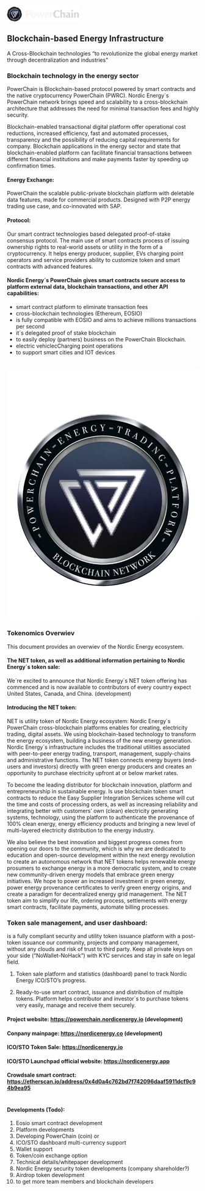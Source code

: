 

<img src="/Docs/powerchain-logo.png" alt="PowerChain"/>

## Blockchain-based Energy Infrastructure

A Cross-Blockchain technologies “to revolutionize the global energy market through decentralization and industries"


### Blockchain technology in the energy sector

PowerChain is Blockchain-based protocol powered by smart contracts and the native cryptocurrency PowerChain (PWRC). Nordic Energy´s PowerChain network brings speed and scalability to a cross-blockchain architecture that addresses the need for minimal transaction fees and highly security.

Blockchain-enabled transactional digital platform offer operational cost reductions, increased efficiency, fast and automated processes, transparency and the possibility of reducing capital requirements for company. Blockchain applications in the energy sector and state that blockchain-enabled platform can facilitate financial transactions between different financial institutions and make payments faster by speeding up confirmation times. 


#### Energy Exchange:

PowerChain the scalable public-private blockchain platform with deletable data features, made for commercial products. Designed with P2P energy trading use case, and co-innovated with SAP.


#### Protocol:

Our smart contract technologies based delegated proof-of-stake consensus protocol. The main use of smart contracts process of issuing ownership rights to real-world assets or utility in the form of a cryptocurrency. It helps energy producer, supplier, EVs charging point operators and  service providers ability to customize token and smart contracts with advanced features.


#### Nordic Energy´s PowerChain gives smart contracts secure access to platform external data, blockchain transactions, and other API capabilities:

- smart contract platform to eliminate transaction fees 
- cross-blockchain technologies (Ethereum, EOSIO)
- is fully compatible with EOSIO and aims to achieve millions transactions per second
- it´s delegated proof of stake blockchain 
- to easily deploy (partners) business on the PowerChain Blockchain.
- electric vehiclecCharging point operations
- to support smart cities and IOT devices

#

<img src="/Docs/powerchain-coin.png" alt="PowerChain"/>

### Tokenomics Overwiev

This document provides an overwiev of the Nordic Energy ecosystem. 

#### The NET token, as well as additional information pertaining to Nordic Energy´s token sale:

We´re excited to announce that Nordic Energy´s NET token offering has commenced and is now available to contributors of every country expect United States, Canada, and China. (development)


#### Introducing the NET token:

NET is utility token of Nordic Energy ecosystem: Nordic Energy´s PowerChain cross-blockchain platforms enables for creating, electricity trading, digital assets. We using blockchain-based technology to transform the energy ecosystem, building a business of the new energy generation. Nordic Energy´s infrastructure includes the traditional utilities associated with peer-to-peer energy trading, transport, management, supply-chains and administrative functions. The NET token connects energy buyers (end-users and investors) directly with green energy producers and creates an opportunity to purchase electricity upfront at or below market rates.

To become the leading distributor for blockchain innovation, platform and entrepreneurship in sustainable energy. Is use blockchain token smart contracts to reduce the Easy Supplier Integration Services scheme will cut the time and costs of processing orders, as well as increasing reliability and integrating better with customers’ own (clean) electricity generating systems, technology, using the platform to authenticate the provenance of 100% clean energy, energy efficiency products and bringing a new level of multi-layered electricity distribution to the energy industry.

We also believe the best innovation and biggest progress comes from opening our doors to the community, which is why we are dedicated to education and open-source development within the next energy revolution to create an autonomous network that NET tokens helps renewable energy prosumers to exchange energy in a more democratic system, and to create new community-driven energy models that embrace green energy initiatives. We hope to power an increased investment in green energy, power energy provenance certificates to verify green energy origins, and create a paradigm for decentralized energy grid management. The NET token aim to simplify our life, ordering process, settlements with energy smart contracts, facilitate payments, automate billing processes.

### Token sale management, and user dashboard:

is a fully compliant security and utility token issuance platform with a post-token issuance our community, projects and company management, without any clouds and risk of trust to third party. Keep all private keys on your side (“NoWallet-NoHack”) with KYC services and stay in safe on legal field. 

1. Token sale platform and statistics (dashboard) panel to track Nordic Energy ICO/STO’s progress. 

2. Ready-to-use smart contract, issuance and distribution of multiple tokens. Platform helps contributor and investor´s to purchase tokens very easily, manage and receive them securely.

#### Project website: https://powerchain.nordicenergy.io (development)
#### Conpany mainpage: https://nordicenergy.co (development)
#### ICO/STO Token Sale: https://nordicenergy.io
#### ICO/STO Launchpad official website: https://nordicenergy.app
#### Crowdsale smart contract: https://etherscan.io/address/0x4d0a4c762bd7f742096daaf5911dcf9c94b9ea95

#

#### Developments (Todo):


1. Eosio smart contract development
2. Platform developments
2. Developing PowerChain (coin) or 
3. ICO/STO dashboard multi-currency support 
4. Wallet support
5. Token/coin exchange option
6. Technical details/whitepaper development
7. Nordic Energy security token developments (company shareholder?) 
8. Airdrop token development
9. to get more team members and blockchain developers

